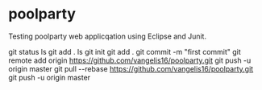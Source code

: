 # poolparty

Testing poolparty web applicqation using Eclipse and Junit.

git status
ls
git add .
ls
git init
git add .
git commit -m "first commit"
git remote add origin https://github.com/vangelis16/poolparty.git
git push -u origin master
git pull --rebase https://github.com/vangelis16/poolparty.git
git push -u origin master
